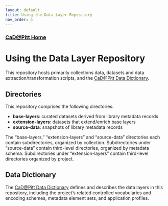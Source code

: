 ```yaml
---
layout: default
title: Using the Data Layer Repository
nav_order: 4
---
```


### [CaD@Pitt Home](http://cadatpitt.github.io)
# Using the Data Layer Repository

This repository hosts primarily collections data, datasets and data extraction/transformation scripts, and the [CaD@Pitt Data Dictionary](https://github.com/CaDatPitt/data-layers/wiki).

## Directories
This repository comprises the following directories:
* **base-layers**: curated datasets derived from library metadata records
* **extension-layers**: datasets that extend/enrich base layers
* **source-data**: snapshots of library metadata records
<!--* **processing-tools**: scripts for extracting and transforming data from library metadata records-->

The “base-layers,” “extension-layers” and “source-data” directories each contain subdirectories, organized by collection. Subdirectories under “source-data” contain third-level directories, organized by metadata schema. Subdirectories under “extension-layers” contain third-level  directories organized by project.

## Data Dictionary
The [CaD@Pitt Data Dictionary](https://github.com/CaDatPitt/data-layers/wiki) defines and describes the data layers in this repository, including the project’s related controlled vocabularies and encoding schemes, metadata element sets, and application profiles.
